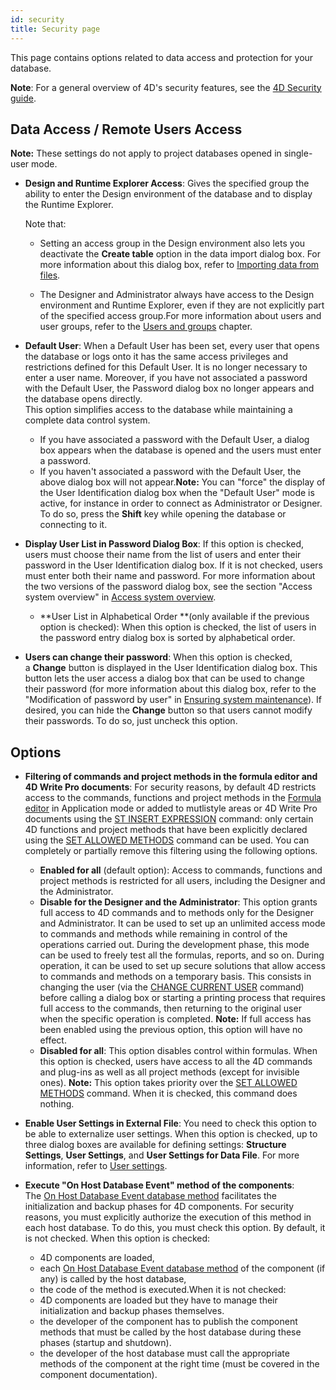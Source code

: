 ```yaml
---
id: security
title: Security page
---
```


This page contains options related to data access and protection for your database.

**Note**: For a general overview of 4D's security features, see the [4D Security guide](https://blog.4d.com/4d-security-guide/).

## Data Access / Remote Users Access

**Note:** These settings do not apply to project databases opened in single-user mode.

-   **Design and Runtime Explorer Access**: Gives the specified group the ability to enter the Design environment of the database and to display the Runtime Explorer.

    Note that:
    -   Setting an access group in the Design environment also lets you deactivate the **Create table** option in the data import dialog box. For more information about this dialog box, refer to [Importing data from files](https://livedoc.4d.com/4D-Design-Reference-19-R4/Exporting-and-importing-data/Importing-data-from-files.300-5736957.en.html).

    -   The Designer and Administrator always have access to the Design environment and Runtime Explorer, even if they are not explicitly part of the specified access group.For more information about users and user groups, refer to the [Users and groups](https://livedoc.4d.com/What-s-new/4D-Design-Reference-19-R4/Users-and-groups.200-5736726.en.html) chapter.

-   **Default User**: When a Default User has been set, every user that opens the database or logs onto it has the same access privileges and restrictions defined for this Default User. It is no longer necessary to enter a user name. Moreover, if you have not associated a password with the Default User, the Password dialog box no longer appears and the database opens directly.\
    This option simplifies access to the database while maintaining a complete data control system.

    -   If you have associated a password with the Default User, a dialog box appears when the database is opened and the users must enter a password.
    -   If you haven't associated a password with the Default User, the above dialog box will not appear.**Note:** You can "force" the display of the User Identification dialog box when the "Default User" mode is active, for instance in order to connect as Administrator or Designer. To do so, press the **Shift** key while opening the database or connecting to it.

-   **Display User List in Password Dialog Box**: If this option is checked, users must choose their name from the list of users and enter their password in the User Identification dialog box. If it is not checked, users must enter both their name and password. For more information about the two versions of the password dialog box, see the section "Access system overview" in [Access system overview](https://livedoc.4d.com/4D-Design-Reference-19-R4/Users-and-groups/Access-system-overview.300-5736994.en.html).

    -   **User List in Alphabetical Order **(only available if the previous option is checked): When this option is checked, the list of users in the password entry dialog box is sorted by alphabetical order.

-   **Users can change their password**: When this option is checked, a **Change** button is displayed in the User Identification dialog box. This button lets the user access a dialog box that can be used to change their password (for more information about this dialog box, refer to the "Modification of password by user" in [Ensuring system maintenance](https://livedoc.4d.com/4D-Design-Reference-19-R4/Users-and-groups/Ensuring-system-maintenance.300-5736993.en.html)). If desired, you can hide the **Change** button so that users cannot modify their passwords. To do so, just uncheck this option.

## Options  

-   **Filtering of commands and project methods in the formula editor and 4D Write Pro documents**:
    For security reasons, by default 4D restricts access to the commands, functions and project methods in the [Formula editor](https://livedoc.4d.com/What-s-new/4D-Design-Reference-19-R4/Formula-editor.200-5736698.en.html) in Application mode or added to mutlistyle areas or 4D Write Pro documents using the [ST INSERT EXPRESSION](https://doc.4d.com/4dv19R/help/command/en/page1281.html) command: only certain 4D functions and project methods that have been explicitly declared using the [SET ALLOWED METHODS](https://doc.4d.com/4dv19R/help/command/en/page805.html) command can be used. You can completely or partially remove this filtering using the following options.
    -   **Enabled for all** (default option): Access to commands, functions and project methods is restricted for all users, including the Designer and the Administrator. 
    -   **Disable for the Designer and the Administrator**: This option grants full access to 4D commands and to methods only for the Designer and Administrator. It can be used to set up an unlimited access mode to commands and methods while remaining in control of the operations carried out. During the development phase, this mode can be used to freely test all the formulas, reports, and so on. During operation, it can be used to set up secure solutions that allow access to commands and methods on a temporary basis. This consists in changing the user (via the [CHANGE CURRENT USER](https://doc.4d.com/4dv19R/help/command/en/page289.html) command) before calling a dialog box or starting a printing process that requires full access to the commands, then returning to the original user when the specific operation is completed.
        **Note:** If full access has been enabled using the previous option, this option will have no effect.
    -   **Disabled for all**: This option disables control within formulas. When this option is checked, users have access to all the 4D commands and plug-ins as well as all project methods (except for invisible ones).
        **Note:** This option takes priority over the [SET ALLOWED METHODS](https://doc.4d.com/4dv19R/help/command/en/page805.html) command. When it is checked, this command does nothing.

-   **Enable User Settings in External File**: You need to check this option to be able to externalize user settings. When this option is checked, up to three dialog boxes are available for defining settings: **Structure Settings**, **User Settings**, and **User Settings for Data File**. For more information, refer to [User settings](https://livedoc.4d.com/4D-Design-Reference-19-R4/Database-Settings/User-settings.300-5737022.en.html).

-   **Execute "On Host Database Event" method of the components**: The [On Host Database Event database method](https://livedoc.4d.com/4D-Language-Reference-19-R4/Database-Methods/On-Host-Database-Event-database-method.301-5739713.en.html) facilitates the initialization and backup phases for 4D components. For security reasons, you must explicitly authorize the execution of this method in each host database. To do this, you must check this option. By default, it is not checked.
    When this option is checked:

    -   4D components are loaded,
    -   each [On Host Database Event database method](https://livedoc.4d.com/4D-Language-Reference-19-R4/Database-Methods/On-Host-Database-Event-database-method.301-5739713.en.html) of the component (if any) is called by the host database,
    -   the code of the method is executed.When it is not checked:
    -   4D components are loaded but they have to manage their initialization and backup phases themselves.
    -   the developer of the component has to publish the component methods that must be called by the host database during these phases (startup and shutdown).
    -   the developer of the host database must call the appropriate methods of the component at the right time (must be covered in the component documentation).